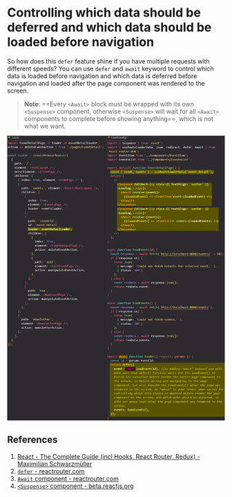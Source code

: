 # Controlling which data should be deferred and which data should be loaded before navigation

So how does this `defer` feature shine if you have multiple requests with different speeds? You can use `defer` and `await` keyword to control which data is loaded before navigation and which data is deferred before navigation and loaded after the page component was rendered to the screen.

>**Note**: ==Every `<Await>` block must be wrapped with its own `<Suspense>` component, otherwise `<Suspense>` will wait for all `<Await>` components to complete before showing anything==, which is not what we want.

![Deferring_data_fetching_with_defer1](../../img/Deferring_data_fetching_with_defer1.jpg)

## References

1. [React - The Complete Guide (incl Hooks, React Router, Redux) - Maximilian Schwarzmüller](https://www.udemy.com/course/react-the-complete-guide-incl-redux/)
2. [`defer` - reactrouter.com](https://reactrouter.com/en/main/utils/defer)
3. [`Await` component - reactrouter.com](https://reactrouter.com/en/main/components/await)
4. [`<Suspense>` component - beta.reactjs.org](https://beta.reactjs.org/reference/react/Suspense)